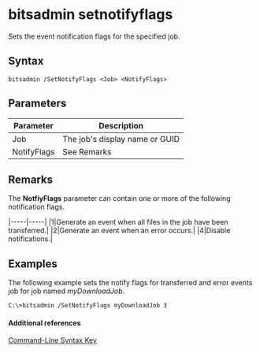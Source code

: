 # bitsadmin setnotifyflags



Sets the event notification flags for the specified job.

## Syntax

```
bitsadmin /SetNotifyFlags <Job> <NotifyFlags>
```

## Parameters

|Parameter|Description|
|---------|-----------|
|Job|The job's display name or GUID|
|NotifyFlags|See Remarks|

## Remarks

The **NotfiyFlags** parameter can contain one or more of the following notification flags.

|-----|-----|
|1|Generate an event when all files in the job have been transferred.|
|2|Generate an event when an error occurs.|
|4|Disable notifications.|

## <a name="BKMK_examples"></a>Examples

The following example sets the notify flags for transferred and error events job for job named *myDownloadJob*.
```
C:\>bitsadmin /SetNotifyFlags myDownloadJob 3
```

#### Additional references

[Command-Line Syntax Key](command-line-syntax-key.md)